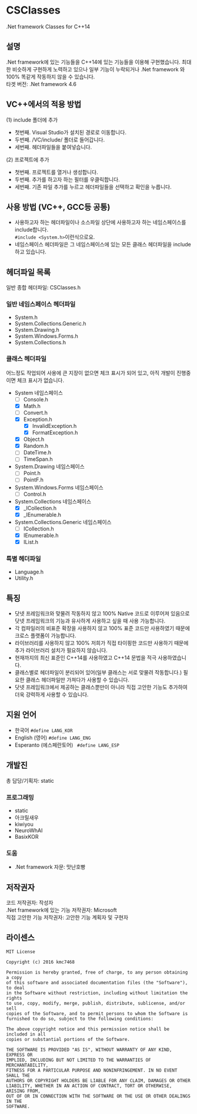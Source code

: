 # CSClasses
.Net framework Classes for C++14

## 설명
.Net framework에 있는 기능들을 C++14에 있는 기능들을 이용해 구현했습니다. 최대한 비슷하게 구현하게 노력하고 있으나 일부 기능이 누락되거나 .Net framework 와 100% 똑같게 작동하지 않을 수 있습니다.<br>
타겟 버전: .Net framework 4.6

## VC++에서의 적용 방법
(1) include 폴더에 추가
- 첫번째. Visual Studio가 설치된 경로로 이동합니다.
- 두번째. /VC/include/ 폴더로 들어갑니다.
- 세번째. 헤더파일들을 붙여넣습니다.

(2) 프로젝트에 추가
- 첫번째. 프로젝트를 열거나 생성합니다.
- 두번째. 추가를 하고자 하는 필터를 우클릭합니다.
- 세번째. 기존 파일 추가를 누르고 헤더파일들을 선택하고 확인을 누릅니다.

## 사용 방법 (VC++, GCC등 공통)
- 사용하고자 하는 헤더파일이나 소스파일 상단에 사용하고자 하는 네임스페이스를 include합니다.<br>```#include <System.h>```이런식으로요.
- 네임스페이스 헤더파일은 그 네임스페이스에 있는 모든 클래스 헤더파일을 include하고 있습니다.

## 헤더파일 목록
일반 종합 헤더파일: CSClasses.h
### 일반 네임스페이스 헤더파일
- System.h
- System.Collections.Generic.h
- System.Drawing.h
- System.Windows.Forms.h
- System.Collections.h

### 클래스 헤더파일
어느정도 작업되어 사용에 큰 지장이 없으면 체크 표시가 되어 있고, 아직 개발이 진행중이면 체크 표시가 없습니다.
- System 네임스페이스
  - [ ] Console.h
  - [x] Math.h
  - [ ] Convert.h
  - [x] Exception.h
    - [x] InvalidException.h
    - [x] FormatException.h
  
  - [x] Object.h
  - [x] Random.h
  - [ ] DateTime.h
  - [ ] TimeSpan.h
   
- System.Drawing 네임스페이스
  - [ ] Point.h
  - [ ] PointF.h

- System.Windows.Forms 네임스페이스
  - [ ] Control.h

- System.Collections 네임스페이스
  - [x] _ICollection.h
  - [x] _IEnumerable.h

- System.Collections.Generic 네임스페이스
  - [ ] ICollection.h
  - [x] IEnumerable.h
  - [x] IList.h

### 특별 헤더파일
- Language.h
- Utility.h

## 특징
- 닷넷 프레임워크와 맞물려 작동하지 않고 100% Native 코드로 이루어져 있음으로 닷넷 프레임워크의 기능과 유사하게 사용하고 싶을 때 사용 가능합니다.
- 각 컴파일러의 비표준 확장을 사용하지 않고 100% 표준 코드만 사용하였기 때문에 크로스 플랫폼이 가능합니다.
- 라이브러리를 사용하지 않고 100% 저희가 직접 타이핑한 코드만 사용하기 때문에 추가 라이브러리 설치가 필요하지 않습니다.
- 현재까지의 최신 표준인 C++14를 사용하였고 C++14 문법을 적극 사용하였습니다.
- 클래스별로 헤더파일이 분리되어 있어(일부 클래스는 서로 맞물려 작동합니다.) 필요한 클래스 헤더파일만 가져다가 사용할 수 있습니다.
- 닷넷 프레임워크에서 제공하는 클래스뿐만이 아니라 직접 고안한 기능도 추가하여 더욱 강력하게 사용할 수 있습니다.

## 지원 언어
- 한국어 ```#define LANG_KOR```
- English (영어) ```#define LANG_ENG```
- Esperanto (에스페란토어) ``` #define LANG_ESP```

## 개발진
총 담당/기획자: static
### 프로그래밍
- static
- 아크릴새우
- kiwiyou
- NeuroWhAI
- BasixKOR

### 도움
- .Net framework 자문: 맛난호빵

## 저작권자
코드 저작권자: 작성자<br>
.Net framework에 있는 기능 저작권자: Microsoft<br>
직접 고안한 기능 저작권자: 고안한 기능 계획자 및 구현자

## 라이센스
```
MIT License

Copyright (c) 2016 kmc7468

Permission is hereby granted, free of charge, to any person obtaining a copy
of this software and associated documentation files (the "Software"), to deal
in the Software without restriction, including without limitation the rights
to use, copy, modify, merge, publish, distribute, sublicense, and/or sell
copies of the Software, and to permit persons to whom the Software is
furnished to do so, subject to the following conditions:

The above copyright notice and this permission notice shall be included in all
copies or substantial portions of the Software.

THE SOFTWARE IS PROVIDED "AS IS", WITHOUT WARRANTY OF ANY KIND, EXPRESS OR
IMPLIED, INCLUDING BUT NOT LIMITED TO THE WARRANTIES OF MERCHANTABILITY,
FITNESS FOR A PARTICULAR PURPOSE AND NONINFRINGEMENT. IN NO EVENT SHALL THE
AUTHORS OR COPYRIGHT HOLDERS BE LIABLE FOR ANY CLAIM, DAMAGES OR OTHER
LIABILITY, WHETHER IN AN ACTION OF CONTRACT, TORT OR OTHERWISE, ARISING FROM,
OUT OF OR IN CONNECTION WITH THE SOFTWARE OR THE USE OR OTHER DEALINGS IN THE
SOFTWARE.
```

